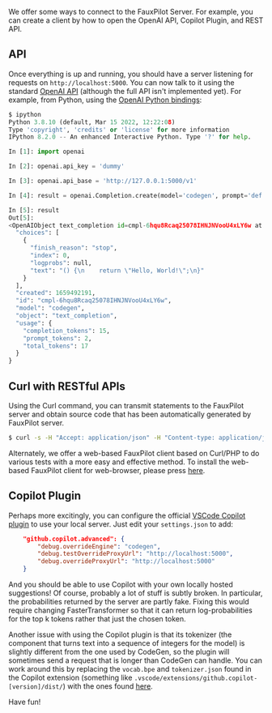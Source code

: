 We offer some ways to connect to the FauxPilot Server. For example, you can create a client by how to open the OpenAI API, Copilot Plugin, and REST API.

## API

Once everything is up and running, you should have a server listening for requests on `http://localhost:5000`. You can now talk to it using the standard [OpenAI API](https://beta.openai.com/docs/api-reference/) (although the full API isn't implemented yet). For example, from Python, using the [OpenAI Python bindings](https://github.com/openai/openai-python):

```python
$ ipython
Python 3.8.10 (default, Mar 15 2022, 12:22:08)
Type 'copyright', 'credits' or 'license' for more information
IPython 8.2.0 -- An enhanced Interactive Python. Type '?' for help.

In [1]: import openai

In [2]: openai.api_key = 'dummy'

In [3]: openai.api_base = 'http://127.0.0.1:5000/v1'

In [4]: result = openai.Completion.create(model='codegen', prompt='def hello', max_tokens=16, temperature=0.1, stop=["\n\n"])

In [5]: result
Out[5]:
<OpenAIObject text_completion id=cmpl-6hqu8Rcaq25078IHNJNVooU4xLY6w at 0x7f602c3d2f40> JSON: {
  "choices": [
    {
      "finish_reason": "stop",
      "index": 0,
      "logprobs": null,
      "text": "() {\n    return \"Hello, World!\";\n}"
    }
  ],
  "created": 1659492191,
  "id": "cmpl-6hqu8Rcaq25078IHNJNVooU4xLY6w",
  "model": "codegen",
  "object": "text_completion",
  "usage": {
    "completion_tokens": 15,
    "prompt_tokens": 2,
    "total_tokens": 17
  }
}
```

## Curl with RESTful APIs

Using the Curl command, you can transmit statements to the FauxPilot server and obtain source code that has been automatically generated by FauxPilot server.
```bash
$ curl -s -H "Accept: application/json" -H "Content-type: application/json" -X POST -d '{"prompt":"def hello","max_tokens":100,"temperature":0.1,"stop":["\n\n"]}' http://localhost:5000/v1/engines/codegen/completions
```

Alternately, we offer a web-based FauxPilot client based on Curl/PHP to do various tests with a more easy and effective method.
To install the web-based FauxPilot client for web-browser, please press [here](/client/README.md).


## Copilot Plugin

Perhaps more excitingly, you can configure the official [VSCode Copilot plugin](https://marketplace.visualstudio.com/items?itemName=GitHub.copilot) to use your local server. Just edit your `settings.json` to add:

```json
    "github.copilot.advanced": {
        "debug.overrideEngine": "codegen",
        "debug.testOverrideProxyUrl": "http://localhost:5000",
        "debug.overrideProxyUrl": "http://localhost:5000"
    }
```

And you should be able to use Copilot with your own locally hosted suggestions! Of course, probably a lot of stuff is subtly broken. In particular, the probabilities returned by the server are partly fake. Fixing this would require changing FasterTransformer so that it can return log-probabilities for the top k tokens rather that just the chosen token.

Another issue with using the Copilot plugin is that its tokenizer (the component that turns text into a sequence of integers for the model) is slightly different from the one used by CodeGen, so the plugin will sometimes send a request that is longer than CodeGen can handle. You can work around this by replacing the `vocab.bpe` and `tokenizer.json` found in the Copilot extension (something like `.vscode/extensions/github.copilot-[version]/dist/`) with the ones found [here](https://github.com/moyix/fauxpilot/tree/main/copilot_proxy/cgtok/openai_format).

Have fun!
